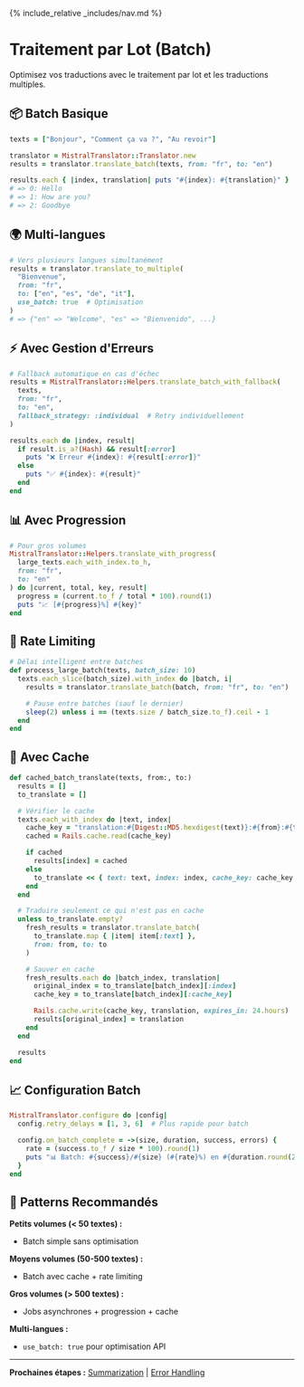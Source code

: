 {% include_relative _includes/nav.md %}

# Traitement par Lot (Batch)

Optimisez vos traductions avec le traitement par lot et les traductions multiples.

## 📦 Batch Basique

```ruby
texts = ["Bonjour", "Comment ça va ?", "Au revoir"]

translator = MistralTranslator::Translator.new
results = translator.translate_batch(texts, from: "fr", to: "en")

results.each { |index, translation| puts "#{index}: #{translation}" }
# => 0: Hello
# => 1: How are you?
# => 2: Goodbye
```

## 🌍 Multi-langues

```ruby
# Vers plusieurs langues simultanément
results = translator.translate_to_multiple(
  "Bienvenue",
  from: "fr",
  to: ["en", "es", "de", "it"],
  use_batch: true  # Optimisation
)
# => {"en" => "Welcome", "es" => "Bienvenido", ...}
```

## ⚡ Avec Gestion d'Erreurs

```ruby
# Fallback automatique en cas d'échec
results = MistralTranslator::Helpers.translate_batch_with_fallback(
  texts,
  from: "fr",
  to: "en",
  fallback_strategy: :individual  # Retry individuellement
)

results.each do |index, result|
  if result.is_a?(Hash) && result[:error]
    puts "❌ Erreur #{index}: #{result[:error]}"
  else
    puts "✅ #{index}: #{result}"
  end
end
```

## 📊 Avec Progression

```ruby
# Pour gros volumes
MistralTranslator::Helpers.translate_with_progress(
  large_texts.each_with_index.to_h,
  from: "fr",
  to: "en"
) do |current, total, key, result|
  progress = (current.to_f / total * 100).round(1)
  puts "📈 [#{progress}%] #{key}"
end
```

## 🚦 Rate Limiting

```ruby
# Délai intelligent entre batches
def process_large_batch(texts, batch_size: 10)
  texts.each_slice(batch_size).with_index do |batch, i|
    results = translator.translate_batch(batch, from: "fr", to: "en")

    # Pause entre batches (sauf le dernier)
    sleep(2) unless i == (texts.size / batch_size.to_f).ceil - 1
  end
end
```

## 💾 Avec Cache

```ruby
def cached_batch_translate(texts, from:, to:)
  results = []
  to_translate = []

  # Vérifier le cache
  texts.each_with_index do |text, index|
    cache_key = "translation:#{Digest::MD5.hexdigest(text)}:#{from}:#{to}"
    cached = Rails.cache.read(cache_key)

    if cached
      results[index] = cached
    else
      to_translate << { text: text, index: index, cache_key: cache_key }
    end
  end

  # Traduire seulement ce qui n'est pas en cache
  unless to_translate.empty?
    fresh_results = translator.translate_batch(
      to_translate.map { |item| item[:text] },
      from: from, to: to
    )

    # Sauver en cache
    fresh_results.each do |batch_index, translation|
      original_index = to_translate[batch_index][:index]
      cache_key = to_translate[batch_index][:cache_key]

      Rails.cache.write(cache_key, translation, expires_in: 24.hours)
      results[original_index] = translation
    end
  end

  results
end
```

## 📈 Configuration Batch

```ruby
MistralTranslator.configure do |config|
  config.retry_delays = [1, 3, 6]  # Plus rapide pour batch

  config.on_batch_complete = ->(size, duration, success, errors) {
    rate = (success.to_f / size * 100).round(1)
    puts "📊 Batch: #{success}/#{size} (#{rate}%) en #{duration.round(2)}s"
  }
end
```

## 🎯 Patterns Recommandés

**Petits volumes (< 50 textes) :**

- Batch simple sans optimisation

**Moyens volumes (50-500 textes) :**

- Batch avec cache + rate limiting

**Gros volumes (> 500 textes) :**

- Jobs asynchrones + progression + cache

**Multi-langues :**

- `use_batch: true` pour optimisation API

---

**Prochaines étapes :** [Summarization](summarization.md) | [Error Handling](error-handling.md)
